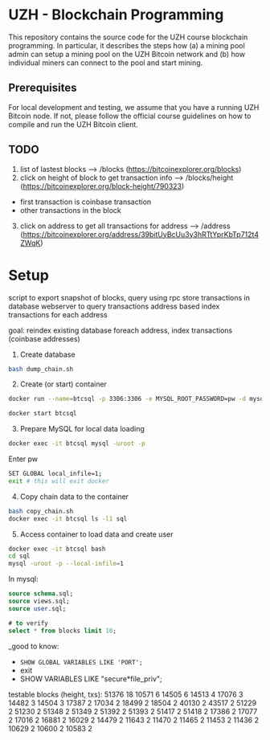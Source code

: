 # UZH - Blockchain Programming

This repository contains the source code for the UZH course blockchain programming. In particular, it describes the steps how (a) a mining pool admin can setup a mining pool on the UZH Bitcoin network and (b) how individual miners can connect to the pool and start mining.

## Prerequisites

For local development and testing, we assume that you have a running UZH Bitcoin node. If not, please follow the official course guidelines on how to compile and run the UZH Bitcoin client.

## TODO

1. list of lastest blocks --> /blocks (https://bitcoinexplorer.org/blocks)
2. click on height of block to get transaction info --> /blocks/height (https://bitcoinexplorer.org/block-height/790323)

- first transaction is coinbase transaction
- other transactions in the block

3. click on address to get all transactions for address --> /address (https://bitcoinexplorer.org/address/39bitUyBcUu3y3hRTtYprKbTp712t4ZWqK)

# Setup

script to export snapshot of blocks, query using rpc
store transactions in database
webserver to query transactions
address based index
transactions for each address

goal: reindex existing database
foreach address, index transactions (coinbase addresses)

1. Create database

```sh
bash dump_chain.sh
```

2. Create (or start) container

```sh
docker run --name=btcsql -p 3306:3306 -e MYSQL_ROOT_PASSWORD=pw -d mysql/mysql-server:latest
```

```sh
docker start btcsql
```

3. Prepare MySQL for local data loading

```sh
docker exec -it btcsql mysql -uroot -p
```

Enter pw

```sh
SET GLOBAL local_infile=1;
exit # this will exit docker
```

4. Copy chain data to the container

```sh
bash copy_chain.sh
docker exec -it btcsql ls -l1 sql
```

5. Access container to load data and create user

```sh
docker exec -it btcsql bash
cd sql
mysql -uroot -p --local-infile=1
```

In mysql:

```sql
source schema.sql;
source views.sql;
source user.sql;

# to verify
select * from blocks limit 10;
```

\_good to know:

- `SHOW GLOBAL VARIABLES LIKE 'PORT';`
- exit
- SHOW VARIABLES LIKE "secure\*file_priv";

testable blocks (height, txs):
51376 18
10571 6
14505 6
14513 4
17076 3
14482 3
14504 3
17387 2
17034 2
18499 2
18504 2
40130 2
43517 2
51229 2
51230 2
51348 2
51349 2
51392 2
51393 2
51417 2
51418 2
17386 2
17077 2
17016 2
16881 2
16029 2
14479 2
11643 2
11470 2
11465 2
11453 2
11436 2
10629 2
10600 2
10583 2
